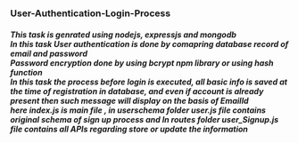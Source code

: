 <h3> User-Authentication-Login-Process </h3>

<h5> This task is genrated using nodejs, expressjs and mongodb </br>
      In this task User authentication is done by comapring database record of email and password</br>
      Password encryption done by using bcrypt npm library or using hash function</br>
     In this task the process before login is executed, all basic info is saved at the time of registration in database, and even if account is already present then such message will display on the basis of EmailId </br>
      here index.js is main file , in userschema folder user.js file contains original schema of sign up process and In routes folder user_Signup.js file contains all APIs regarding store or update the information</h5>
